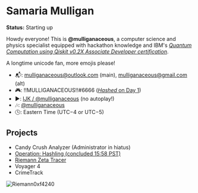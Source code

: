 # Samaria Mulligan

__Status:__ Starting up

Howdy everyone! This is **@mulliganaceous**, a computer science and physics specialist equipped with hackathon knowledge and IBM's [*Quantum Computation using Qiskit v0.2X Associate Developer certification*](https://www.ibm.com/training/certification/ibm-certified-associate-developer-quantum-computation-using-qiskit-v02x-C0010300).

A longtime unicode fan, more emojis please!

* 📬: mulliganaceous@outlook.com (main), mulliganaceous@gmail.com (alt)
* 🎮: !!MULLIGANACEOUS!!#6666 ([_Hashed_ on Day 1](https://www.youtube.com/watch?v=o-XUeCMx5s0))
* ▶️: [ĲK / @mulliganaceous](https://www.youtube.com/channel/UCTvldASp9SvbsJsaUx4p2yA) (no autoplay!)
* 🎶: [@mulliganaceous](https://www.tiktok.com/@mulliganaceous)
* 🕓: Eastern Time (UTC−4 or UTC−5)

## Projects

* Candy Crush Analyzer (Administrator in hiatus)
* [Operation: Hashling (concluded 15:58 PST)](https://www.reddit.com/r/discordapp/comments/1b6tu5z/finally_discord/)
* [Riemann Zeta Tracer](https://www.youtube.com/playlist?list=PLvT98Qezxzdm8Bwde6WBt0gZ11VXaDPGI)
* Voyager 4
* CrimeTrack

![Riemann0xf4240](https://github.com/mulliganaceous/mulliganaceous/assets/29824582/1bb254c2-8264-4e7b-a71f-1d5d37d668e5)
